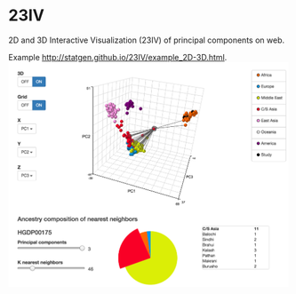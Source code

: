 # 23IV
2D and 3D Interactive Visualization (23IV) of principal components on web.

Example http://statgen.github.io/23IV/example_2D-3D.html.
![example_2D-3D](example_2D-3D.png)
